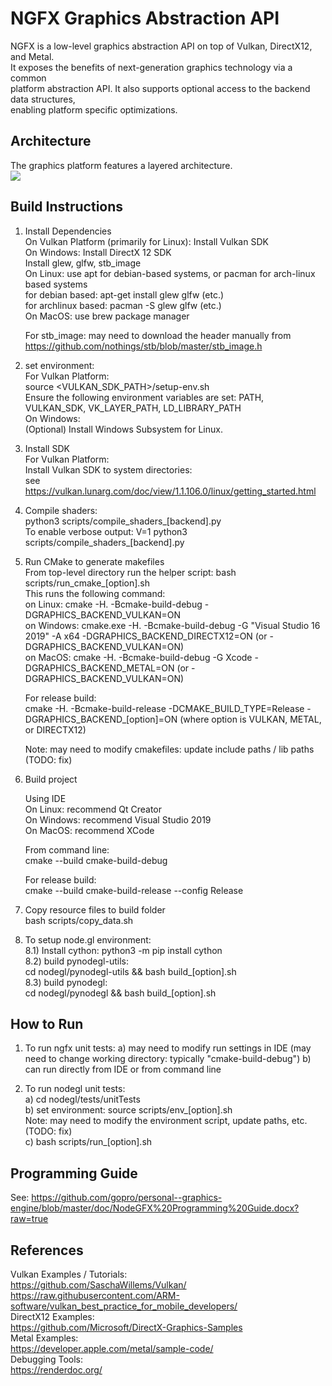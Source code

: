 # NGFX Graphics Abstraction API  
NGFX is a low-level graphics abstraction API on top of Vulkan, DirectX12, and Metal.  
It exposes the benefits of next-generation graphics technology via a common  
platform abstraction API.  It also supports optional access to the backend data structures,  
enabling platform specific optimizations.  

## Architecture  

The graphics platform features a layered architecture.  
<img src="doc/NodeGFX-High Level Architecture.svg">  

## Build Instructions  

1) Install Dependencies    
   On Vulkan Platform (primarily for Linux): Install Vulkan SDK  
   On Windows: Install DirectX 12 SDK  
   Install glew, glfw, stb_image  
   On Linux: use apt for debian-based systems, or pacman for arch-linux based systems  
   	for debian based: apt-get install glew glfw (etc.)  
	for archlinux based: pacman -S glew glfw (etc.)  
   On MacOS: use brew package manager  
   
   For stb_image: may need to download the header manually from https://github.com/nothings/stb/blob/master/stb_image.h  
   
2) set environment:  
	For Vulkan Platform:  
		source <VULKAN_SDK_PATH>/setup-env.sh  
		Ensure the following environment variables are set: PATH, VULKAN_SDK, VK_LAYER_PATH, LD_LIBRARY_PATH  
	On Windows:  
		(Optional) Install Windows Subsystem for Linux.  

3) Install SDK  
	For Vulkan Platform:  
		Install Vulkan SDK to system directories:  
		see https://vulkan.lunarg.com/doc/view/1.1.106.0/linux/getting_started.html  
		
4) Compile shaders:  
	python3 scripts/compile_shaders_[backend].py  
	To enable verbose output: V=1 python3 scripts/compile_shaders_[backend].py  
	 
5) Run CMake to generate makefiles  
	From top-level directory run the helper script: bash scripts/run_cmake_[option].sh  
	This runs the following command:  
		on Linux: cmake -H. -Bcmake-build-debug -DGRAPHICS_BACKEND_VULKAN=ON  
		on Windows: cmake.exe -H. -Bcmake-build-debug -G "Visual Studio 16 2019" -A x64 -DGRAPHICS_BACKEND_DIRECTX12=ON (or -DGRAPHICS_BACKEND_VULKAN=ON)  
		on MacOS: cmake -H. -Bcmake-build-debug -G Xcode -DGRAPHICS_BACKEND_METAL=ON (or -DGRAPHICS_BACKEND_VULKAN=ON)  
	
	For release build:  
	cmake -H. -Bcmake-build-release -DCMAKE_BUILD_TYPE=Release -DGRAPHICS_BACKEND_[option]=ON (where option is VULKAN, METAL, or DIRECTX12)  
	
	Note: may need to modify cmakefiles: update include paths / lib paths (TODO: fix)  
6)  Build project  

	Using IDE  
	On Linux: recommend Qt Creator  
	On Windows: recommend Visual Studio 2019  
	On MacOS: recommend XCode  
	
	From command line:  
	cmake --build cmake-build-debug  
	
	For release build:  
	cmake --build cmake-build-release --config Release  
	
7) Copy resource files to build folder  
	bash scripts/copy_data.sh  

8) To setup node.gl environment:  
    8.1) Install cython: python3 -m pip install cython  
    8.2) build pynodegl-utils:  
    	cd nodegl/pynodegl-utils && bash build_[option].sh  
    8.3) build pynodegl:  
        cd nodegl/pynodegl && bash build_[option].sh  

## How to Run  

1) To run ngfx unit tests:
  a) may need to modify run settings in IDE (may need to change working directory: typically "cmake-build-debug")
  b) can run directly from IDE or from command line
  
1) To run nodegl unit tests:  
    a) cd nodegl/tests/unitTests  
    b) set environment: source scripts/env_[option].sh  
	Note: may need to modify the environment script, update paths, etc.  (TODO: fix)  
    c) bash scripts/run_[option].sh  

## Programming Guide  
See: https://github.com/gopro/personal--graphics-engine/blob/master/doc/NodeGFX%20Programming%20Guide.docx?raw=true  


## References  

Vulkan Examples / Tutorials:   
	https://github.com/SaschaWillems/Vulkan/  
	https://raw.githubusercontent.com/ARM-software/vulkan_best_practice_for_mobile_developers/  
DirectX12 Examples:  
	https://github.com/Microsoft/DirectX-Graphics-Samples  
Metal Examples:  
	https://developer.apple.com/metal/sample-code/  
Debugging Tools:  
	https://renderdoc.org/  

